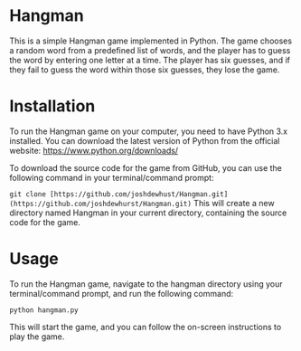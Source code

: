 # Hangman

This is a simple Hangman game implemented in Python. The game chooses a random word from a predefined list of words, and the player has to guess the word by entering one letter at a time. The player has six guesses, and if they fail to guess the word within those six guesses, they lose the game.

# Installation
To run the Hangman game on your computer, you need to have Python 3.x installed. You can download the latest version of Python from the official website: https://www.python.org/downloads/

To download the source code for the game from GitHub, you can use the following command in your terminal/command prompt:


`git clone [https://github.com/joshdewhust/Hangman.git](https://github.com/joshdewhurst/Hangman.git)`
This will create a new directory named Hangman in your current directory, containing the source code for the game.

# Usage
To run the Hangman game, navigate to the hangman directory using your terminal/command prompt, and run the following command:

`python hangman.py`

This will start the game, and you can follow the on-screen instructions to play the game. 
